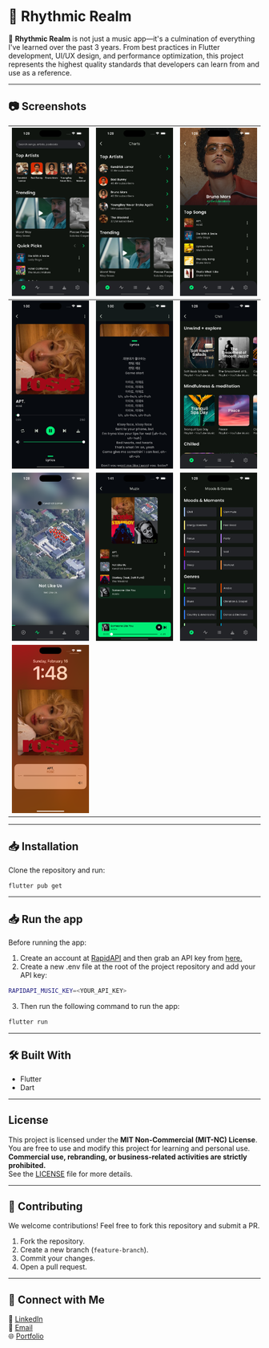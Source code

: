 # 📌 Rhythmic Realm

🚀 **Rhythmic Realm** is not just a music app—it's a culmination of everything I've learned over the past 3 years. From best practices in Flutter development, UI/UX design, and performance optimization, this project represents the highest quality standards that developers can learn from and use as a reference.

---

## 📷 Screenshots

| ![Home](assets/screenshots/1.png) | ![Charts](assets/screenshots/2.png) | ![Artist](assets/screenshots/3.png) |
|------------|------------|------------|
| ![Player](assets/screenshots/4.png) | ![Lyrics](assets/screenshots/5.png) | ![Category](assets/screenshots/6.png) |
| ![Explore](assets/screenshots/7.png) | ![Playlist](assets/screenshots/8.png) | ![Genre](assets/screenshots/9.png) |
| ![Notification](assets/screenshots/10.png) |

---

## 📥 Installation
Clone the repository and run:
```sh
flutter pub get
```

---

## 📥 Run the app
Before running the app:
1. Create an account at [RapidAPI](https://rapidapi.com/) and then grab an API key from [here.](https://rapidapi.com/Paxsenix0/api/youtube-music-api3)
2. Create a new .env file at the root of the project repository and add your API key:
```sh
RAPIDAPI_MUSIC_KEY=<YOUR_API_KEY>
```
3. Then run the following command to run the app:
```sh
flutter run
```

---

## 🛠️ Built With
- Flutter
- Dart

---

## License
This project is licensed under the **MIT Non-Commercial (MIT-NC) License**.  
You are free to use and modify this project for learning and personal use.  
**Commercial use, rebranding, or business-related activities are strictly prohibited.**  
See the [LICENSE](./LICENSE) file for more details.

---

## 🤝 Contributing
We welcome contributions! Feel free to fork this repository and submit a PR.

1. Fork the repository.
2. Create a new branch (`feature-branch`).
3. Commit your changes.
4. Open a pull request.

---

## 🔗 Connect with Me
💼 [LinkedIn](https://www.linkedin.com/in/mrsoserious/)  
📧 [Email](mailto:huzefakhety786@email.com)  
🌐 [Portfolio](https://hozefakhety.in/)